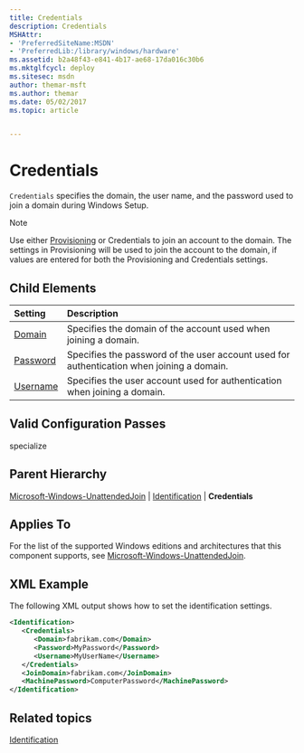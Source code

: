```yaml
---
title: Credentials
description: Credentials
MSHAttr:
- 'PreferredSiteName:MSDN'
- 'PreferredLib:/library/windows/hardware'
ms.assetid: b2a48f43-e841-4b17-ae68-17da016c30b6
ms.mktglfcycl: deploy
ms.sitesec: msdn
author: themar-msft
ms.author: themar
ms.date: 05/02/2017
ms.topic: article


---
```

# Credentials

`Credentials` specifies the domain, the user name, and the password used to join a domain during Windows Setup.

> [!Note]
> Use either [Provisioning](microsoft-windows-unattendedjoin-identification-provisioning.md) or Credentials to join an account to the domain. The settings in Provisioning will be used to join the account to the domain, if values are entered for both the Provisioning and Credentials settings.

## Child Elements

| Setting                 | Description                                                                           |
|:------------------------|:--------------------------------------------------------------------------------------|
| [Domain](microsoft-windows-unattendedjoin-identification-credentials-domain.md) | Specifies the domain of the account used when joining a domain. |
| [Password](microsoft-windows-unattendedjoin-identification-credentials-password.md) | Specifies the password of the user account used for authentication when joining a domain. |
| [Username](microsoft-windows-unattendedjoin-identification-credentials-username.md) | Specifies the user account used for authentication when joining a domain. |

## Valid Configuration Passes

specialize

## Parent Hierarchy

[Microsoft-Windows-UnattendedJoin](microsoft-windows-unattendedjoin.md) | [Identification](microsoft-windows-unattendedjoin-identification.md) | **Credentials**

## Applies To

For the list of the supported Windows editions and architectures that this component supports, see [Microsoft-Windows-UnattendedJoin](microsoft-windows-unattendedjoin.md).

## XML Example

The following XML output shows how to set the identification settings.

```XML
<Identification>
   <Credentials>
      <Domain>fabrikam.com</Domain>
      <Password>MyPassword</Password>
      <Username>MyUserName</Username>
   </Credentials>
   <JoinDomain>fabrikam.com</JoinDomain>
   <MachinePassword>ComputerPassword</MachinePassword>
</Identification>
```

## Related topics

[Identification](microsoft-windows-unattendedjoin-identification.md)
